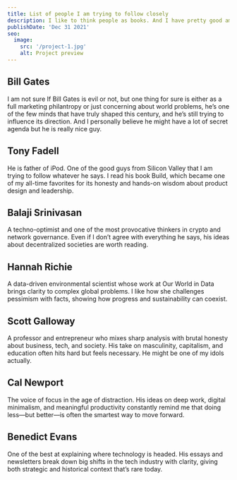 ```yaml
---
title: List of people I am trying to follow closely
description: I like to think people as books. And I have pretty good amount of books in my people library. I believe they all deserves to be understood in details.
publishDate: 'Dec 31 2021'
seo:
  image:
    src: '/project-1.jpg'
    alt: Project preview
---
```


## Bill Gates

I am not sure If Bill Gates is evil or not, but one thing for sure is either as a full marketing philantropy or just concerning about world problems, he’s one of the few minds that have truly shaped this century, and he’s still trying to influence its direction. And I personally believe he might have a lot of secret agenda but he is really nice guy.

## Tony Fadell

He is father of iPod. One of the good guys from Silicon Valley that I am trying to follow whatever he says. I read his book Build, which became one of my all-time favorites for its honesty and hands-on wisdom about product design and leadership.

## Balaji Srinivasan

A techno-optimist and one of the most provocative thinkers in crypto and network governance. Even if I don’t agree with everything he says, his ideas about decentralized societies are worth reading.

## Hannah Richie

A data-driven environmental scientist whose work at Our World in Data brings clarity to complex global problems. I like how she challenges pessimism with facts, showing how progress and sustainability can coexist.

## Scott Galloway

A professor and entrepreneur who mixes sharp analysis with brutal honesty about business, tech, and society. His take on masculinity, capitalism, and education often hits hard but feels necessary. He might be one of my idols actually.

## Cal Newport

The voice of focus in the age of distraction. His ideas on deep work, digital minimalism, and meaningful productivity constantly remind me that doing less—but better—is often the smartest way to move forward.

## Benedict Evans

One of the best at explaining where technology is headed. His essays and newsletters break down big shifts in the tech industry with clarity, giving both strategic and historical context that’s rare today.
